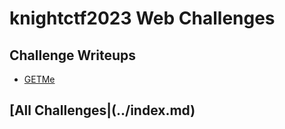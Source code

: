 # knightctf2023 Web Challenges

## Challenge Writeups

- [GETMe](./GETMe/index.md)

## [All Challenges|(../index.md)
